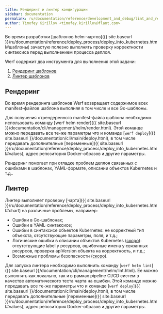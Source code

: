 ```yaml
---
title: Рендеринг и линтер конфигурации
sidebar: documentation
permalink: ru/documentation/reference/development_and_debug/lint_and_render_chart.html
author: Timofey Kirillov <timofey.kirillov@flant.com>
---
```


Во время разработки [шаблонов helm-чартов]({{ site.baseurl }}/ru/documentation/reference/deploy_process/deploy_into_kubernetes.html#шаблоны) зачастую полезно выполнять проверку корректности синтаксиса перед выполнением процесса деплоя.

Werf содержит два инструмента для выполнения этой задачи:

 1. [Рендеринг шаблонов](#рендеринг)
 2. [Линтер шаблонов](#линтер)

## Рендеринг

Во время рендеринга шаблонов Werf возвращает содержимое всех manifest-файлов шаблона выполняя в том числе и все Go-шаблоны.

Для получения отрендеренного manifest-файла шаблона необходимо использовать команду [werf helm render]({{ site.baseurl }}/documentation/cli/management/helm/render.html). Этой команде можно передавать все те-же параметры что и команде [`werf deploy`]({{ site.baseurl }}/documentation/cli/main/deploy.html), в том числе  передавать дополнителные [переменные]({{ site.baseurl }}/ru/documentation/reference/deploy_process/deploy_into_kubernetes.html#values), адрес репозитория Docker-образов и другие параметры.

Рендеринг помогает при отладке проблем деплоя связанных с ошибками в шаблонах, YAML-формате, описании объектов Kubernetes и т.д..

## Линтер

Линтер выполняет проверку [чарта]({{ site.baseurl }}/ru/documentation/reference/deploy_process/deploy_into_kubernetes.html#chart) на различные проблемы, например:
 * Ошибки в Go-шаблонах;
 * Ошибки в YAML-синтаксисе;
 * Ошибки в синтаксисе объектов Kubernetes: не корректный тип объекста, отсутствующие параметры, поля, и т.д.;
 * Логические ошибки в описании объектов Kubernetes ([скоро](https://github.com/flant/werf/issues/1187)): отсутствующие label у ресурсов, ошибочные имена у связанных ресурсов, проверка apiVersion объекта на корректность, и т.д.;
 * Возможные проблемы безопасности ([скоро](https://github.com/flant/werf/issues/1317)).

Для запуска линтера необходимо выполнить команду [`werf helm lint`]({{ site.baseurl }}/documentation/cli/management/helm/lint.html). Ее можно выполнять как локально, так и в рамках pipeline CI/CD систем в качестве автоматического теста чарта на ошибки.
Этой команде можно передавать все те-же параметры что и команде [`werf deploy`]({{ site.baseurl }}/documentation/cli/main/deploy.html), в том числе  передавать дополнительные [переменные]({{ site.baseurl }}/ru/documentation/reference/deploy_process/deploy_into_kubernetes.html#values), адрес репозитория Docker-образов и другие параметры.
